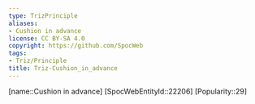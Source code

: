 ```yaml
---
type: TrizPrinciple
aliases:
- Cushion in advance
license: CC BY-SA 4.0
copyright: https://github.com/SpocWeb
tags: 
- Triz/Principle
title: Triz-Cushion_in_advance
---
```

[name::Cushion in advance]
[SpocWebEntityId::22206]
[Popularity::29]



